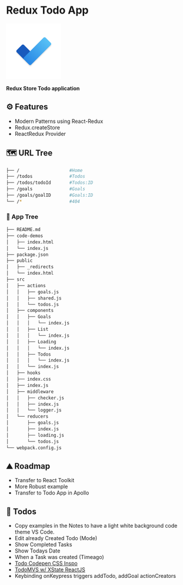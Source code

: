 # Redux Todo App

<img src="https://raw.githubusercontent.com/moisestech/redux-store/master/public/assets/todos.png" width="150px"/>

**Redux Store Todo application**

## ⚙ Features

- Modern Patterns using React-Redux
- Redux.createStore
- ReactRedux Provider

## 🗺 URL Tree

```bash
├── /                   #Home
├── /todos              #Todos
├── /todos/todoId       #Todos:ID
├── /goals              #Goals
├── /goals/goalID       #Goals:ID
└── /*                  #404
```

### 🌿 App Tree

```bash
├── README.md
├── code-demos
│   ├── index.html
│   └── index.js
├── package.json
├── public
│   ├── _redirects
│   └── index.html
├── src
│   ├── actions
│   │   ├── goals.js
│   │   ├── shared.js
│   │   └── todos.js
│   ├── components
│   │   ├── Goals
│   │   │   └── index.js
│   │   ├── List
│   │   │   └── index.js
│   │   ├── Loading
│   │   │   └── index.js
│   │   ├── Todos
│   │   │   └── index.js
│   │   └── index.js
│   ├── hooks
│   ├── index.css
│   ├── index.js
│   ├── middleware
│   │   ├── checker.js
│   │   ├── index.js
│   │   └── logger.js
│   └── reducers
│       ├── goals.js
│       ├── index.js
│       ├── loading.js
│       └── todos.js
└── webpack.config.js
```

## ⛰️ Roadmap

- Transfer to React Toolkit
- More Robust example
- Transfer to Todo App in Apollo

## 📝 Todos

- Copy examples in the Notes to have a light white background code theme VS Code.
- Edit already Created Todo (Mode)
- Show Completed Tasks
- Show Todays Date
- When a Task was created (Timeago)
- [Todo Codepen CSS Inspo](https://codepen.io/franklynroth/pen/ZYeaBd)
- [TodoMVS w/ XState ReactJS](https://xstate.js.org/docs/examples/todomvc.html#todomvc-with-react)
- Keybinding onKeypress triggers addTodo, addGoal actionCreators
